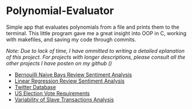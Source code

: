 # Polynomial-Evaluator
Simple app that evaluates polynomials from a file and prints them to the terminal.
This little program gave me a great insight into OOP in C, working with makefiles, and saving my code through commits.

*Note: Due to lack of time, I have ommitted to writing a detailed eplanation of this project. For projects with longer descriptions, please consult all the other projects I have posten on my github ()* 

* [Bernouilli Naive Bays Review Sentiment Analysis](https://github.com/mika-jpd/Restaurant_Review_Sentiment_Analysis)
* [Linear Regression Review Sentiment Analysis](https://github.com/mika-jpd/Linear_Regression_Restaurant_Sentiment_Analysis)
* [Twitter Database](https://github.com/mika-jpd/Twitter_Database_Search)
* [US Election Vote Requirements](https://github.com/mika-jpd/US-Elections-Vote-Requirements)
* [Variability of Slave Transactions Analysis](https://github.com/mika-jpd/Variability_of_Slave_Transactions_Analysis)
